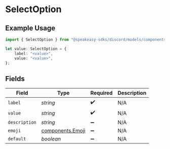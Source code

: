 # SelectOption

## Example Usage

```typescript
import { SelectOption } from "@speakeasy-sdks/discord/models/components";

let value: SelectOption = {
    label: "<value>",
    value: "<value>",
};
```

## Fields

| Field                                                | Type                                                 | Required                                             | Description                                          |
| ---------------------------------------------------- | ---------------------------------------------------- | ---------------------------------------------------- | ---------------------------------------------------- |
| `label`                                              | *string*                                             | :heavy_check_mark:                                   | N/A                                                  |
| `value`                                              | *string*                                             | :heavy_check_mark:                                   | N/A                                                  |
| `description`                                        | *string*                                             | :heavy_minus_sign:                                   | N/A                                                  |
| `emoji`                                              | [components.Emoji](../../models/components/emoji.md) | :heavy_minus_sign:                                   | N/A                                                  |
| `default`                                            | *boolean*                                            | :heavy_minus_sign:                                   | N/A                                                  |